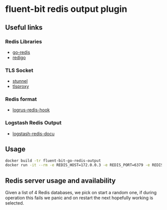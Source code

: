 # fluent-bit redis output plugin


## Useful links

### Redis Libraries

- [go-redis](https://github.com/go-redis/redis)
- [redigo](https://github.com/garyburd/redigo)


### TLS Socket

- [stunnel](https://github.com/liudanking/stunnel)
- [tlsproxy](https://github.com/getlantern/tlsproxy/blob/master/tlsproxy.go)

### Redis format

- [logrus-redis-hook](https://github.com/rogierlommers/logrus-redis-hook/blob/master/logrus_redis.go)

### Logstash Redis Output

- [logstash-redis-docu](https://github.com/logstash-plugins/logstash-output-redis/blob/master/docs/index.asciidoc)

## Usage

```bash
docker build -tr fluent-bit-go-redis-output
docker run -it --rm -e REDIS_HOST=172.0.0.3 -e REDIS_PORT=6379 -e REDIS_KEY=eskey fluent-bit-go-redis-output
```

## Redis server usage and availability

Given a list of 4 Redis databases, we pick on start a random one, if during operation this fails we panic and on restart the next hopefully working is selected.
